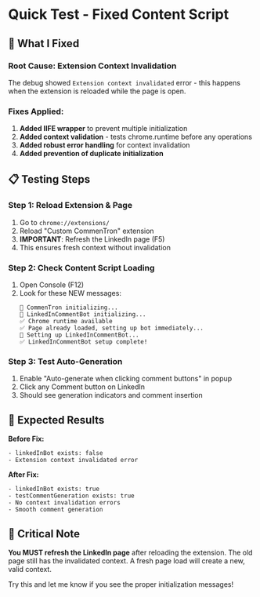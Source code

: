 # Quick Test - Fixed Content Script

## 🔧 What I Fixed

### **Root Cause**: Extension Context Invalidation
The debug showed `Extension context invalidated` error - this happens when the extension is reloaded while the page is open.

### **Fixes Applied**:
1. **Added IIFE wrapper** to prevent multiple initialization
2. **Added context validation** - tests chrome.runtime before any operations  
3. **Added robust error handling** for context invalidation
4. **Added prevention of duplicate initialization**

## 📋 Testing Steps

### **Step 1: Reload Extension & Page**
1. Go to `chrome://extensions/`
2. Reload "Custom CommenTron" extension
3. **IMPORTANT**: Refresh the LinkedIn page (F5) 
4. This ensures fresh context without invalidation

### **Step 2: Check Content Script Loading**
1. Open Console (F12)
2. Look for these NEW messages:
   ```
   🚀 CommenTron initializing...
   🚀 LinkedInCommentBot initializing...
   ✅ Chrome runtime available
   ✅ Page already loaded, setting up bot immediately...
   🔧 Setting up LinkedInCommentBot...
   ✅ LinkedInCommentBot setup complete!
   ```

### **Step 3: Test Auto-Generation**
1. Enable "Auto-generate when clicking comment buttons" in popup
2. Click any Comment button on LinkedIn
3. Should see generation indicators and comment insertion

## 🎯 Expected Results

**Before Fix:**
```
- linkedInBot exists: false
- Extension context invalidated error
```

**After Fix:**
```
- linkedInBot exists: true
- testCommentGeneration exists: true  
- No context invalidation errors
- Smooth comment generation
```

## 🚨 Critical Note

**You MUST refresh the LinkedIn page** after reloading the extension. The old page still has the invalidated context. A fresh page load will create a new, valid context.

Try this and let me know if you see the proper initialization messages!